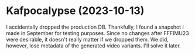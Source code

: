 # Kafpocalypse (2023-10-13)

I accidentally dropped the production DB.
Thankfully, I found a snapshot I made in September for testing purposes.
Since no changes after FFFIMU23 were desirable, it doesn't really matter if we dropped them.
We did, however, lose metadata of the generated video variants.
I'll solve it later.
